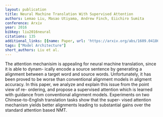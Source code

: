 ```yaml
---
layout: publication
title: Neural Machine Translation With Supervised Attention
authors: Lemao Liu, Masao Utiyama, Andrew Finch, Eiichiro Sumita
conference: Arxiv
year: 2016
bibkey: liu2016neural
citations: 135
additional_links: [{name: Paper, url: 'https://arxiv.org/abs/1609.04186'}]
tags: ["Model Architecture"]
short_authors: Liu et al.
---
```

The attention mechanisim is appealing for neural machine translation, since
it is able to dynam- ically encode a source sentence by generating a alignment
between a target word and source words. Unfortunately, it has been proved to be
worse than conventional alignment models in aligment accuracy. In this paper,
we analyze and explain this issue from the point view of re- ordering, and
propose a supervised attention which is learned with guidance from conventional
alignment models. Experiments on two Chinese-to-English translation tasks show
that the super- vised attention mechanism yields better alignments leading to
substantial gains over the standard attention based NMT.